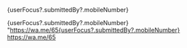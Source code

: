 {userFocus?.submittedBy?.mobileNumber}

{userFocus?.submittedBy?.mobileNumber}
"https://wa.me/65{userFocus?.submittedBy?.mobileNumber}
https://wa.me/65
